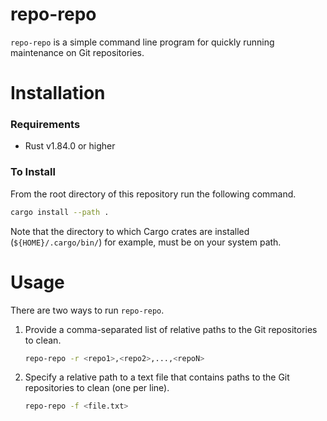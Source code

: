 # repo-repo

`repo-repo` is a simple command line program for quickly running maintenance on Git repositories.

# Installation

### Requirements

- Rust v1.84.0 or higher

### To Install

From the root directory of this repository run the following command.

```bash
cargo install --path .
```

Note that the directory to which Cargo crates are installed (`${HOME}/.cargo/bin/`) for example, must be on your system path.

# Usage

There are two ways to run `repo-repo`.

1. Provide a comma-separated list of relative paths to the Git repositories to clean.
   ```bash
   repo-repo -r <repo1>,<repo2>,...,<repoN>
   ```
2. Specify a relative path to a text file that contains paths to the Git repositories to clean (one per line).
   ```bash
   repo-repo -f <file.txt>
   ```